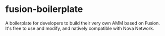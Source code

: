 # fusion-boilerplate
A boilerplate for developers to build their very own AMM based on Fusion. It's free to use and modify, and natively compatible with Nova Network.
